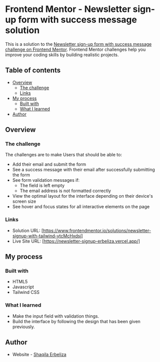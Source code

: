 # Frontend Mentor - Newsletter sign-up form with success message solution

This is a solution to the [Newsletter sign-up form with success message challenge on Frontend Mentor](https://www.frontendmentor.io/challenges/newsletter-signup-form-with-success-message-3FC1AZbNrv). Frontend Mentor challenges help you improve your coding skills by building realistic projects.

## Table of contents

- [Overview](#overview)
  - [The challenge](#the-challenge)
  - [Links](#links)
- [My process](#my-process)
  - [Built with](#built-with)
  - [What I learned](#what-i-learned)
- [Author](#author)

## Overview

### The challenge

The challenges are to make Users that should be able to:

- Add their email and submit the form
- See a success message with their email after successfully submitting the form
- See form validation messages if:
  - The field is left empty
  - The email address is not formatted correctly
- View the optimal layout for the interface depending on their device's screen size
- See hover and focus states for all interactive elements on the page

### Links

- Solution URL: [https://www.frontendmentor.io/solutions/newsletter-signup-with-tailwind-ytcMcHxdsj]
- Live Site URL: [https://newsletter-signup-erbeliza.vercel.app/]

## My process

### Built with

- HTML5
- Javascript
- Tailwind CSS

### What I learned

- Make the input field with validation things.
- Build the interface by following the design that has been given previously.

## Author

- Website - [Shaqila Erbeliza](https://portfolio-shaqila.vercel.app/)
